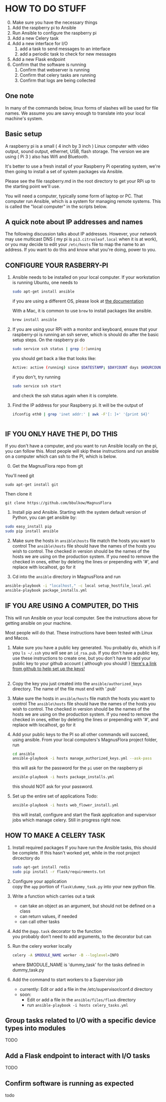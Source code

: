 # HOW TO DO STUFF
  0. Make sure you have the necessary things
  1. Add the raspberry pi to Ansible
  2. Run Ansible to configure the raspberry pi
  3. Add a new Celery task
  4. Add a new interface for I/O
     1.  add a task to send messages to an interface
     2.  add a periodic task to check for new messages
  5. Add a new Flask endpoint
  6. Confirm that the software is running
     1. Confirm that webserver is running
     2. Confirm that celery tasks are running
     3. Confirm that logs are being collected
  
## One note

In many of the commands below, linux forms of slashes will be used for file names. We assume you are savvy enough to translate into your local machine's system.

## Basic setup

A raspberry pi is a small ( 4 inch by 3 inch ) Linux computer with video output, sound output, ethernet, USB, flash storage. The version we are using ( Pi 3 ) also has Wifi and Bluetooth.

It's better to use a fresh install of your Raspberry Pi operating system, we're then going to install a set of system packages via Ansible.

Please see the file raspberry.md in the root directory to get your RPi up to the starting point we'll use.

You will need a computer, typically some form of laptop or PC. That computer run Ansible, which is a system for managing remote systems. This is called the "local computer" in the scripts below.

## A quick note about IP addresses and names

The following discussion talks about IP addresses. However, your network may use multicast DNS ( my pi is `pi3.citrusleaf.local` when it is at work), or you may decide to edit your `/etc/hosts` file to map the name to an address.
If you want to do this and know what you're doing, power to you.


## CONFIGURE YOUR RASBERRY-PI

1. Ansible needs to be installed on your local computer. If your workstation is running Ubuntu, one needs to
    ```bash
    sudo apt-get install ansible
    ```
    if you are using a different OS, please look at [the documentation]( http://docs.ansible.com/ansible/intro_installation.html#installing-the-control-machine)

    With a Mac, it is common to use `brew` to install packages like ansible.
    ```bash
    brew install ansible
    ```

2. If you are using your RPi with a monitor and keyboard, ensure that your raspberry-pi is running an ssh server, which is should do after the basic setup steps. On the raspberry pi do
    ```bash
    sudo service ssh status | grep [r]unning
    ```
    you should get back a like that looks like:
    ```bash
    Active: active (running) since $DATESTAMP; $DAYCOUNT days $HOURCOUNTh ago
    ```
    if you don't, try running
    ```bash
    sudo service ssh start
    ```
    and check the ssh status again when it is complete.

3. Find the IP address for your Raspberry pi. 
   It will be the output of
    ```bash
    ifconfig eth0 | grep 'inet addr:' | awk -F'[: ]+' '{print $4}'



## IF YOU ONLY HAVE THE PI, DO THIS

If you don't have a computer, and you want to run Ansible locally on the pi, you can follow this.
Most people will skip these instructions and run ansible on a computer which can ssh to the
PI, which is below.

0. Get the MagnusFlora repo from git

You'll need git

`sudo apt-get install git`

Then clone it

`git clone https://github.com/bbulkow/MagnusFlora`

1. Install pip and Ansible. Starting with the system default version of Python, you can get ansible by:
```bash
sudo easy_install pip
sudo pip install ansible
```

2. Make sure the hosts in  `ansible\hosts` file match the hosts you want to control
  The `ansible\hosts` file should have the names of the hosts you wish to control.
  The checked in version should be the names of the hosts we are using on the production system.
  If you need to remove the checked in ones, either by deleting the lines or prepending with '#', and replace with localhost, go for it

3. Cd into the `ansible` directory in MagnusFlora and run

```bash
ansible-playbook -i "localhost," -c local setup_hostfile_local.yml
ansible-playbook package_installs.yml
```

## IF YOU ARE USING A COMPUTER, DO THIS

This will run Ansible on your local computer. See the instructions above for getting ansible
on your machine.

Most people will do that. These instructions have been tested with Linux and Macos.

1. Make sure you have a public key generated. You probably do, which is if you `ls ~/.ssh` you will see an `id_rsa.pub`.
	If you don't have a public key, use these instructions to create one, but you don't have to add your public
	key to your github account ( although you should! )
	[Here's a link from github to help set up the keys!](https://help.github.com/articles/generating-a-new-ssh-key-and-adding-it-to-the-ssh-agent/)<br><br>

1. Copy the key you just created into the `ansible/authorized_keys` directory. The name of the file must end with '.pub'

1. Make sure the hosts in  `ansible/hosts` file match the hosts you want to control
  The `ansible\hosts` file should have the names of the hosts you wish to control.
  The checked in version should be the names of the hosts we are using on the production system.
  If you need to remove the checked in ones, either by deleting the lines or prepending with '#', and replace with localhost, go for it

1. Add your public keys to the PI so all other commands will succeed, using ansible.
	From your local computers's MagnusFlora project folder, run
   ```bash
   cd ansible
   ansible-playbook -i hosts manage_authorized_keys.yml --ask-pass
   ```
   this will ask for the password for the ```pi``` user on the raspberry pi

   ```bash
   ansible-playbook -i hosts package_installs.yml
   ```
   this should NOT ask for your password.

1. Set up the entire set of applications
	Todo:
   ```bash
   ansible-playbook -i hosts web_flower_install.yml
   ```
   this will install, configure and start the flask application and supervisor jobs which manage celery. Still in progress right now.
   
   
## HOW TO MAKE A CELERY TASK
1. Install required packages
	If you have run the Ansible tasks, this should be complete. If this hasn't worked yet, while in the root project dircectory do
   ```bash
   sudo apt-get install redis
   sudo pip install -r flask/requirements.txt
   ```
1. Configure your application
<br>copy the ```app``` portion of ```flask\dummy_task.py``` into your new python file.
1. Write a function which carries out a task
   * can take an object as an argument, but should not be defined on a class
   * can return values, if needed
   * can call other tasks
1. Add the ```@app.task``` decorator to the function<br>
		you probably don't need to add arguments, to the decorator but can

1. Run the celery worker locally
   ```bash
   celery -A $MODULE_NAME worker -B --loglevel=INFO
   ```
   where $MODULE_NAME is 'dummy_task' for the tasks defined in dummy_task.py
		
1. Add the command to start workers to a Supervisor job
   * currently: Edit or add a file in the /etc/supervisor/conf.d directory
   * soon: 
      * Edit or add a file in the ```ansible/files/flask``` directory
      * run ```ansible-playbook -i hosts celery_tasks.yml```
## Group tasks related to I/O with a specific device types into modules
TODO

## Add a Flask endpoint to interact with I/O tasks
TODO

## Confirm software is running as expected
todo
